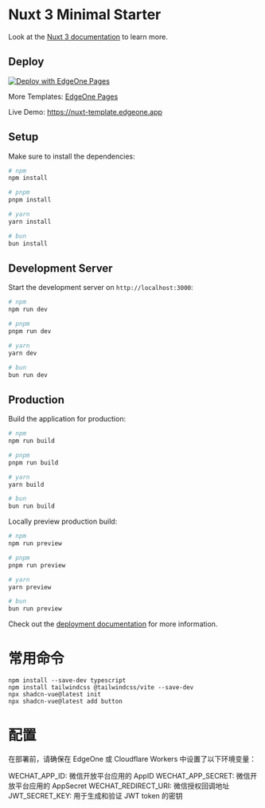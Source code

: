 # Nuxt 3 Minimal Starter

Look at the [Nuxt 3 documentation](https://nuxt.com/docs/getting-started/introduction) to learn more.

## Deploy

[![Deploy with EdgeOne Pages](https://cdnstatic.tencentcs.com/edgeone/pages/deploy.svg)](https://edgeone.ai/pages/new?from=github&template=nuxt-template)

More Templates: [EdgeOne Pages](https://edgeone.ai/pages/templates)

Live Demo: https://nuxt-template.edgeone.app

## Setup

Make sure to install the dependencies:

```bash
# npm
npm install

# pnpm
pnpm install

# yarn
yarn install

# bun
bun install
```

## Development Server

Start the development server on `http://localhost:3000`:

```bash
# npm
npm run dev

# pnpm
pnpm run dev

# yarn
yarn dev

# bun
bun run dev
```

## Production

Build the application for production:

```bash
# npm
npm run build

# pnpm
pnpm run build

# yarn
yarn build

# bun
bun run build
```

Locally preview production build:

```bash
# npm
npm run preview

# pnpm
pnpm run preview

# yarn
yarn preview

# bun
bun run preview
```

Check out the [deployment documentation](https://nuxt.com/docs/getting-started/deployment) for more information.

# 常用命令

    npm install --save-dev typescript
    npm install tailwindcss @tailwindcss/vite --save-dev
    npx shadcn-vue@latest init
    npx shadcn-vue@latest add button  

# 配置

在部署前，请确保在 EdgeOne 或 Cloudflare Workers 中设置了以下环境变量：

WECHAT_APP_ID: 微信开放平台应用的 AppID
WECHAT_APP_SECRET: 微信开放平台应用的 AppSecret
WECHAT_REDIRECT_URI: 微信授权回调地址
JWT_SECRET_KEY: 用于生成和验证 JWT token 的密钥